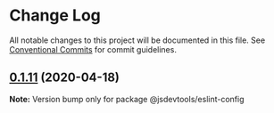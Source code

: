 # Change Log

All notable changes to this project will be documented in this file.
See [Conventional Commits](https://conventionalcommits.org) for commit guidelines.

## [0.1.11](https://github.com/jsdevtools/jsdevtools/compare/@jsdevtools/eslint-config@0.1.10...@jsdevtools/eslint-config@0.1.11) (2020-04-18)

**Note:** Version bump only for package @jsdevtools/eslint-config

